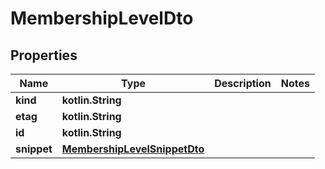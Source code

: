 
# MembershipLevelDto

## Properties
Name | Type | Description | Notes
------------ | ------------- | ------------- | -------------
**kind** | **kotlin.String** |  | 
**etag** | **kotlin.String** |  | 
**id** | **kotlin.String** |  | 
**snippet** | [**MembershipLevelSnippetDto**](MembershipLevelSnippetDto.md) |  | 



